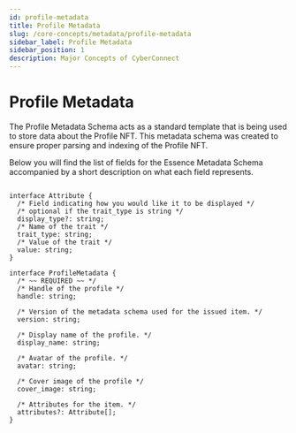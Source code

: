 ```yaml
---
id: profile-metadata
title: Profile Metadata
slug: /core-concepts/metadata/profile-metadata
sidebar_label: Profile Metadata
sidebar_position: 1
description: Major Concepts of CyberConnect
---
```


# Profile Metadata

The Profile Metadata Schema acts as a standard template that is being used to store data about the Profile NFT. This metadata schema was created to ensure proper parsing and indexing of the Profile NFT.

Below you will find the list of fields for the Essence Metadata Schema accompanied by a short description on what each field represents.

```tsx

interface Attribute {
  /* Field indicating how you would like it to be displayed */
  /* optional if the trait_type is string */
  display_type?: string;
  /* Name of the trait */
  trait_type: string;
  /* Value of the trait */
  value: string;
}

interface ProfileMetadata {
  /* ~~ REQUIRED ~~ */
  /* Handle of the profile */
  handle: string;

  /* Version of the metadata schema used for the issued item. */
  version: string;

  /* Display name of the profile. */
  display_name: string;

  /* Avatar of the profile. */
  avatar: string;

  /* Cover image of the profile */
  cover_image: string;

  /* Attributes for the item. */
  attributes?: Attribute[];
}
```
